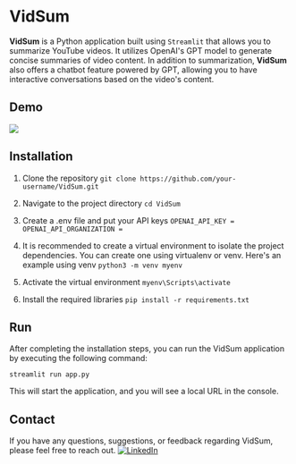 # VidSum

<!--<img src="https://img.shields.io/github/stars/yaserrar/VidSum?color=blue&style=social"/>-->

**VidSum** is a Python application built using `Streamlit` that allows you to summarize YouTube videos. It utilizes OpenAI's GPT model to generate concise summaries of video content. In addition to summarization, **VidSum** also offers a chatbot feature powered by GPT, allowing you to have interactive conversations based on the video's content.

## Demo

<a href="https://vid-sum.streamlit.app"><img src="https://static.streamlit.io/badges/streamlit_badge_black_white.svg"/></a>

## Installation

1. Clone the repository
   `git clone https://github.com/your-username/VidSum.git`

2. Navigate to the project directory
   `cd VidSum`

3. Create a .env file and put your API keys
   `OPENAI_API_KEY = `
   `OPENAI_API_ORGANIZATION = `

4. It is recommended to create a virtual environment to isolate the project dependencies. You can create one using virtualenv or venv. Here's an example using venv
   `python3 -m venv myenv`

5. Activate the virtual environment
   `myenv\Scripts\activate`

6. Install the required libraries
   `pip install -r requirements.txt`

## Run

After completing the installation steps, you can run the VidSum application by executing the following command:

`streamlit run app.py`

This will start the application, and you will see a local URL in the console.

## Contact

If you have any questions, suggestions, or feedback regarding VidSum, please feel free to reach out.
<a href="https://www.linkedin.com/in/youssefaserrar/">
![LinkedIn](https://img.shields.io/badge/linkedin-%230077B5.svg?style=for-the-badge&logo=linkedin&logoColor=white)</a>
